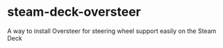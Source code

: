 # steam-deck-oversteer
A way to install Oversteer for steering wheel support easily on the Steam Deck
